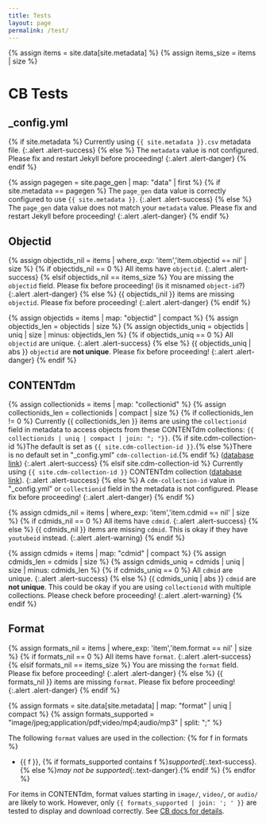 ```yaml
---
title: Tests
layout: page
permalink: /test/
---
```

{% assign items = site.data[site.metadata] %}
{% assign items_size = items | size %}

# CB Tests

## _config.yml 

{% if site.metadata %}
Currently using `{{ site.metadata }}.csv` metadata file.
{:.alert .alert-success}
{% else %}
The `metadata` value is not configured. Please fix and restart Jekyll before proceeding!
{:.alert .alert-danger}
{% endif %}

{% assign pagegen = site.page_gen | map: "data" | first %}
{% if site.metadata == pagegen %}
The `page_gen` data value is correctly configured to use `{{ site.metadata }}`.
{:.alert .alert-success}
{% else %}
The `page_gen` data value does not match your `metadata` value. Please fix and restart Jekyll before proceeding!
{:.alert .alert-danger}
{% endif %}

## Objectid

{% assign objectids_nil = items | where_exp: 'item','item.objectid == nil' | size %}
{% if objectids_nil == 0 %}
All items have `objectid`.
{:.alert .alert-success}
{% elsif objectids_nil == items_size %}
You are missing the `objectid` field. Please fix before proceeding! (is it misnamed `object-id`?)
{:.alert .alert-danger}
{% else %}
{{ objectids_nil }} items are missing `objectid`. Please fix before proceeding!
{:.alert .alert-danger}
{% endif %}

{% assign objectids = items | map: "objectid" | compact %}
{% assign objectids_len = objectids | size %}
{% assign objectids_uniq = objectids | uniq | size | minus: objectids_len %}
{% if objectids_uniq == 0 %}
All `objectid` are unique.
{:.alert .alert-success}
{% else %}
{{ objectids_uniq | abs }} `objectid` are **not unique**. Please fix before proceeding!
{:.alert .alert-danger}
{% endif %}

## CONTENTdm

{% assign collectionids = items | map: "collectionid" %}
{% assign collectionids_len = collectionids | compact | size %}
{% if collectionids_len != 0 %}
Currently {{ collectionids_len }} items are using the `collectionid` field in metadata to access objects from these CONTENTdm collections: `{{ collectionids | uniq | compact | join: "; "}}`.
{% if site.cdm-collection-id %}The default is set as `{{ site.cdm-collection-id }}`.{% else %}There is no default set in "_config.yml" `cdm-collection-id`.{% endif %}
(<a href="{{ site.cdm-url }}/search/collection/{{ site.data[site.metadata] | map: 'collectionid' | push: site.cdm-collection-id | compact | uniq | join: '!' }}/" target="_blank" rel="noopener">database link</a>)
{:.alert .alert-success}
{% elsif site.cdm-collection-id %}
Currently using `{{ site.cdm-collection-id }}` CONTENTdm collection (<a href="{{ site.cdm-url }}/cdm/search/collection/{{ site.cdm-collection-id }}/" target="_blank" rel="noopener">database link</a>).
{:.alert .alert-success}
{% else %}
A `cdm-collection-id` value in "_config.yml" or `collectionid` field in the metadata is not configured. Please fix before proceeding!
{:.alert .alert-danger}
{% endif %}

{% assign cdmids_nil = items | where_exp: 'item','item.cdmid == nil' | size %}
{% if cdmids_nil == 0 %}
All items have `cdmid`.
{:.alert .alert-success}
{% else %}
{{ cdmids_nil }} items are missing `cdmid`. This is okay if they have `youtubeid` instead.
{:.alert .alert-warning}
{% endif %}

{% assign cdmids = items | map: "cdmid" | compact %}
{% assign cdmids_len = cdmids | size %}
{% assign cdmids_uniq = cdmids | uniq | size | minus: cdmids_len %}
{% if cdmids_uniq == 0 %}
All `cdmid` are unique.
{:.alert .alert-success}
{% else %}
{{ cdmids_uniq | abs }} `cdmid` are **not unique**. This could be okay if you are using `collectionid` with multiple collections. Please check before proceeding!
{:.alert .alert-warning}
{% endif %}

## Format

{% assign formats_nil = items | where_exp: 'item','item.format == nil' | size %}
{% if formats_nil == 0 %}
All items have `format`.
{:.alert .alert-success}
{% elsif formats_nil == items_size %}
You are missing the `format` field. Please fix before proceeding!
{:.alert .alert-danger}
{% else %}
{{ formats_nil }} items are missing `format`. Please fix before proceeding!
{:.alert .alert-danger}
{% endif %}

{% assign formats = site.data[site.metadata] | map: "format" | uniq | compact %}
{% assign formats_supported = "image/jpeg;application/pdf;video/mp4;audio/mp3" | split: ";" %}

The following `format` values are used in the collection:
{% for f in formats %}
- {{ f }}, {% if formats_supported contains f %}*supported*{:.text-success}. {% else %}*may not be supported*{:.text-danger}.{% endif %}
{% endfor %}

For items in CONTENTdm, format values starting in `image/`, `video/`, or `audio/` are likely to work. 
However, only `{{ formats_supported | join: '; ' }}` are tested to display and download correctly.
See [CB docs for details](https://collectionbuilder.github.io/docs/metadata.html#required).
